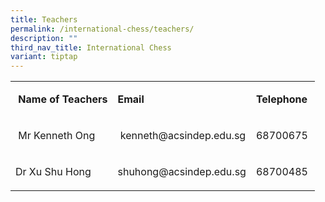 ```yaml
---
title: Teachers
permalink: /international-chess/teachers/
description: ""
third_nav_title: International Chess
variant: tiptap
---
```

<table style="minWidth: 75px">
<colgroup>
<col>
<col>
<col>
</colgroup>
<tbody>
<tr>
<td rowspan="1" colspan="1">
<p><strong>&nbsp;Name of Teachers</strong>
</p>
</td>
<td rowspan="1" colspan="1">
<p><strong>Email</strong>
</p>
</td>
<td rowspan="1" colspan="1">
<p><strong>Telephone&nbsp;</strong>
</p>
</td>
</tr>
<tr>
<td rowspan="1" colspan="1">
<p>&nbsp;Mr Kenneth Ong</p>
</td>
<td rowspan="1" colspan="1">
<p>&nbsp;<a rel="noopener noreferrer nofollow" target="_blank">kenneth@acsindep.edu.sg</a>
</p>
</td>
<td rowspan="1" colspan="1">
<p>68700675</p>
</td>
</tr>
<tr>
<td rowspan="1" colspan="1">
<p>Dr Xu Shu Hong</p>
</td>
<td rowspan="1" colspan="1">
<p><a rel="noopener noreferrer nofollow" target="_blank">shuhong@acsindep.edu.sg</a>
</p>
</td>
<td rowspan="1" colspan="1">
<p>68700485</p>
</td>
</tr>
</tbody>
</table>
<p></p>